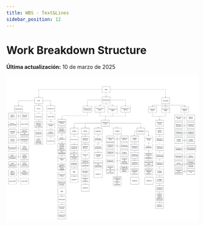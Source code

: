 ```yaml
---
title: WBS - Text&Lines
sidebar_position: 12
---
```


# Work Breakdown Structure

**Última actualización:** 10 de marzo de 2025

![alt text](./WBS%20Text&Lines.png)
